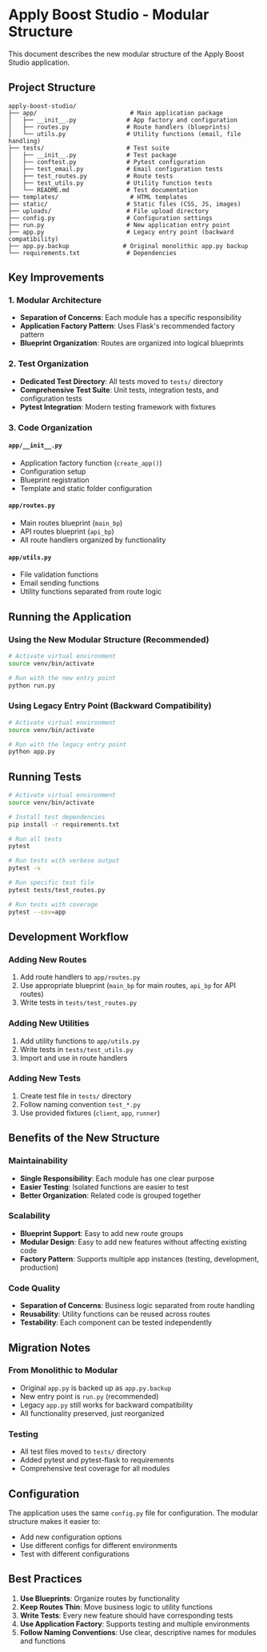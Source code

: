 # Apply Boost Studio - Modular Structure

This document describes the new modular structure of the Apply Boost Studio application.

## Project Structure

```
apply-boost-studio/
├── app/                          # Main application package
│   ├── __init__.py              # App factory and configuration
│   ├── routes.py                # Route handlers (blueprints)
│   └── utils.py                 # Utility functions (email, file handling)
├── tests/                       # Test suite
│   ├── __init__.py              # Test package
│   ├── conftest.py              # Pytest configuration
│   ├── test_email.py            # Email configuration tests
│   ├── test_routes.py           # Route tests
│   ├── test_utils.py            # Utility function tests
│   └── README.md                # Test documentation
├── templates/                    # HTML templates
├── static/                      # Static files (CSS, JS, images)
├── uploads/                     # File upload directory
├── config.py                    # Configuration settings
├── run.py                       # New application entry point
├── app.py                       # Legacy entry point (backward compatibility)
├── app.py.backup               # Original monolithic app.py backup
└── requirements.txt             # Dependencies
```

## Key Improvements

### 1. Modular Architecture
- **Separation of Concerns**: Each module has a specific responsibility
- **Application Factory Pattern**: Uses Flask's recommended factory pattern
- **Blueprint Organization**: Routes are organized into logical blueprints

### 2. Test Organization
- **Dedicated Test Directory**: All tests moved to `tests/` directory
- **Comprehensive Test Suite**: Unit tests, integration tests, and configuration tests
- **Pytest Integration**: Modern testing framework with fixtures

### 3. Code Organization

#### `app/__init__.py`
- Application factory function (`create_app()`)
- Configuration setup
- Blueprint registration
- Template and static folder configuration

#### `app/routes.py`
- Main routes blueprint (`main_bp`)
- API routes blueprint (`api_bp`)
- All route handlers organized by functionality

#### `app/utils.py`
- File validation functions
- Email sending functions
- Utility functions separated from route logic

## Running the Application

### Using the New Modular Structure (Recommended)
```bash
# Activate virtual environment
source venv/bin/activate

# Run with the new entry point
python run.py
```

### Using Legacy Entry Point (Backward Compatibility)
```bash
# Activate virtual environment
source venv/bin/activate

# Run with the legacy entry point
python app.py
```

## Running Tests

```bash
# Activate virtual environment
source venv/bin/activate

# Install test dependencies
pip install -r requirements.txt

# Run all tests
pytest

# Run tests with verbose output
pytest -v

# Run specific test file
pytest tests/test_routes.py

# Run tests with coverage
pytest --cov=app
```

## Development Workflow

### Adding New Routes
1. Add route handlers to `app/routes.py`
2. Use appropriate blueprint (`main_bp` for main routes, `api_bp` for API routes)
3. Write tests in `tests/test_routes.py`

### Adding New Utilities
1. Add utility functions to `app/utils.py`
2. Write tests in `tests/test_utils.py`
3. Import and use in route handlers

### Adding New Tests
1. Create test file in `tests/` directory
2. Follow naming convention `test_*.py`
3. Use provided fixtures (`client`, `app`, `runner`)

## Benefits of the New Structure

### Maintainability
- **Single Responsibility**: Each module has one clear purpose
- **Easier Testing**: Isolated functions are easier to test
- **Better Organization**: Related code is grouped together

### Scalability
- **Blueprint Support**: Easy to add new route groups
- **Modular Design**: Easy to add new features without affecting existing code
- **Factory Pattern**: Supports multiple app instances (testing, development, production)

### Code Quality
- **Separation of Concerns**: Business logic separated from route handling
- **Reusability**: Utility functions can be reused across routes
- **Testability**: Each component can be tested independently

## Migration Notes

### From Monolithic to Modular
- Original `app.py` is backed up as `app.py.backup`
- New entry point is `run.py` (recommended)
- Legacy `app.py` still works for backward compatibility
- All functionality preserved, just reorganized

### Testing
- All test files moved to `tests/` directory
- Added pytest and pytest-flask to requirements
- Comprehensive test coverage for all modules

## Configuration

The application uses the same `config.py` file for configuration. The modular structure makes it easier to:
- Add new configuration options
- Use different configs for different environments
- Test with different configurations

## Best Practices

1. **Use Blueprints**: Organize routes by functionality
2. **Keep Routes Thin**: Move business logic to utility functions
3. **Write Tests**: Every new feature should have corresponding tests
4. **Use Application Factory**: Supports testing and multiple environments
5. **Follow Naming Conventions**: Use clear, descriptive names for modules and functions 